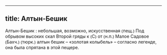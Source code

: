 
---
title: Алтын-Бешик
---
Алтын-Бешик
: небольшая, возможно, искусственная ⦅пещ.⦆ Под обрывом высоких скал Второй гряды к ⦅С⦆ от ⦅н.п.⦆ Малое Садовое ⦅Бахч.⦆ ⦅тюрк.⦆ алтын бешик – «золотая колыбель» – согласно легенде, она была спрятана в этой пещере.
